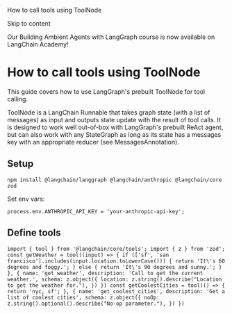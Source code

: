 How to call tools using ToolNode

Skip to content

Our Building Ambient Agents with LangGraph course is now available on LangChain Academy!

# How to call tools using ToolNode

This guide covers how to use LangGraph's prebuilt ToolNode for tool calling.

ToolNode is a LangChain Runnable that takes graph state (with a list of messages) as input and outputs state update with the result of tool calls. It is designed to work well out-of-box with LangGraph's prebuilt ReAct agent, but can also work with any StateGraph as long as its state has a messages key with an appropriate reducer (see MessagesAnnotation).

## Setup

```
npm install @langchain/langgraph @langchain/anthropic @langchain/core zod
```

Set env vars:

```
process.env.ANTHROPIC_API_KEY = 'your-anthropic-api-key';
```

## Define tools

```
import { tool } from '@langchain/core/tools'; import { z } from 'zod'; const getWeather = tool((input) => { if (['sf', 'san francisco'].includes(input.location.toLowerCase())) { return 'It\'s 60 degrees and foggy.'; } else { return 'It\'s 90 degrees and sunny.'; } }, { name: 'get_weather', description: 'Call to get the current weather.', schema: z.object({ location: z.string().describe("Location to get the weather for."), }) }) const getCoolestCities = tool(() => { return 'nyc, sf'; }, { name: 'get_coolest_cities', description: 'Get a list of coolest cities', schema: z.object({ noOp: z.string().optional().describe("No-op parameter."), }) })